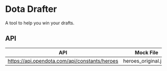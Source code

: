 # Dota Drafter

A tool to help you win your drafts.

## API

| API                                           | Mock File            |
| --------------------------------------------- | -------------------- |
| https://api.opendota.com/api/constants/heroes | heroes_original.json |
